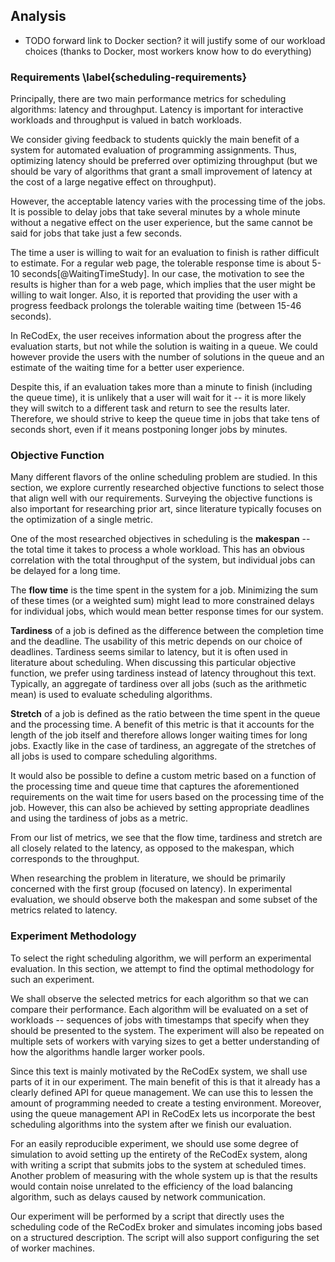 ## Analysis

- TODO forward link to Docker section? it will justify some of our workload 
  choices (thanks to Docker, most workers know how to do everything)

### Requirements \label{scheduling-requirements}

Principally, there are two main performance metrics for scheduling algorithms: 
latency and throughput. Latency is important for interactive workloads and 
throughput is valued in batch workloads.

We consider giving feedback to students quickly the main benefit of a system for 
automated evaluation of programming assignments. Thus, optimizing latency should 
be preferred over optimizing throughput (but we should be vary of algorithms 
that grant a small improvement of latency at the cost of a large negative effect 
on throughput).

However, the acceptable latency varies with the processing time of the jobs. It 
is possible to delay jobs that take several minutes by a whole minute without a 
negative effect on the user experience, but the same cannot be said for jobs 
that take just a few seconds.

The time a user is willing to wait for an evaluation to finish is rather 
difficult to estimate. For a regular web page, the tolerable response time is 
about 5-10 seconds[@WaitingTimeStudy]. In our case, the motivation to see the 
results is higher than for a web page, which implies that the user might be 
willing to wait longer. Also, it is reported that providing the user with a 
progress feedback prolongs the tolerable waiting time (between 15-46 seconds).

In ReCodEx, the user receives information about the progress after the 
evaluation starts, but not while the solution is waiting in a queue. We could 
however provide the users with the number of solutions in the queue and an 
estimate of the waiting time for a better user experience.

Despite this, if an evaluation takes more than a minute to finish (including the 
queue time), it is unlikely that a user will wait for it -- it is more likely 
they will switch to a different task and return to see the results later. 
Therefore, we should strive to keep the queue time in jobs that take tens of 
seconds short, even if it means postponing longer jobs by minutes.

### Objective Function

Many different flavors of the online scheduling problem are studied. In this 
section, we explore currently researched objective functions to select those
that align well with our requirements. Surveying the objective functions is also 
important for researching prior art, since literature typically focuses on the 
optimization of a single metric.

One of the most researched objectives in scheduling is the **makespan** -- the 
total time it takes to process a whole workload. This has an obvious correlation 
with the total throughput of the system, but individual jobs can be delayed for 
a long time.

The **flow time** is the time spent in the system for a job. Minimizing the sum 
of these times (or a weighted sum) might lead to more constrained delays for 
individual jobs, which would mean better response times for our system.

**Tardiness** of a job is defined as the difference between the completion time 
and the deadline. The usability of this metric depends on our choice of 
deadlines. Tardiness seems similar to latency, but it is often used in 
literature about scheduling. When discussing this particular objective function, 
we prefer using tardiness instead of latency throughout this text. Typically, an 
aggregate of tardiness over all jobs (such as the arithmetic mean) is used to 
evaluate scheduling algorithms.

**Stretch** of a job is defined as the ratio between the time spent in the queue 
and the processing time. A benefit of this metric is that it accounts for the 
length of the job itself and therefore allows longer waiting times for long 
jobs. Exactly like in the case of tardiness, an aggregate of the stretches of 
all jobs is used to compare scheduling algorithms.

It would also be possible to define a custom metric based on a function of the 
processing time and queue time that captures the aforementioned requirements on 
the wait time for users based on the processing time of the job. However, this 
can also be achieved by setting appropriate deadlines and using the tardiness of 
jobs as a metric.

From our list of metrics, we see that the flow time, tardiness and stretch are 
all closely related to the latency, as opposed to the makespan, which 
corresponds to the throughput.

When researching the problem in literature, we should be primarily concerned 
with the first group (focused on latency). In experimental evaluation, we should 
observe both the makespan and some subset of the metrics related to latency.

### Experiment Methodology

To select the right scheduling algorithm, we will perform an experimental 
evaluation. In this section, we attempt to find the optimal methodology for such 
an experiment.

We shall observe the selected metrics for each algorithm so that we can compare 
their performance. Each algorithm will be evaluated on a set of workloads -- 
sequences of jobs with timestamps that specify when they should be presented to 
the system. The experiment will also be repeated on multiple sets of workers 
with varying sizes to get a better understanding of how the algorithms handle 
larger worker pools.

Since this text is mainly motivated by the ReCodEx system, we shall use parts of 
it in our experiment. The main benefit of this is that it already has a clearly 
defined API for queue management. We can use this to lessen the amount of 
programming needed to create a testing environment. Moreover, using the queue 
management API in ReCodEx lets us incorporate the best scheduling algorithms 
into the system after we finish our evaluation.

For an easily reproducible experiment, we should use some degree of simulation 
to avoid setting up the entirety of the ReCodEx system, along with writing a 
script that submits jobs to the system at scheduled times. Another problem of 
measuring with the whole system up is that the results would contain noise 
unrelated to the efficiency of the load balancing algorithm, such as delays 
caused by network communication.

Our experiment will be performed by a script that directly uses the scheduling 
code of the ReCodEx broker and simulates incoming jobs based on a structured 
description. The script will also support configuring the set of worker 
machines.
